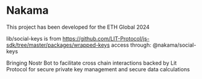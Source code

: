 # Nakama

This project has been developed for the ETH Global 2024

lib/social-keys is from https://github.com/LIT-Protocol/js-sdk/tree/master/packages/wrapped-keys
access through: @nakama/social-keys

Bringing Nostr Bot to facilitate cross chain interactions
backed by Lit Protocol for secure private key management and secure data calculations
